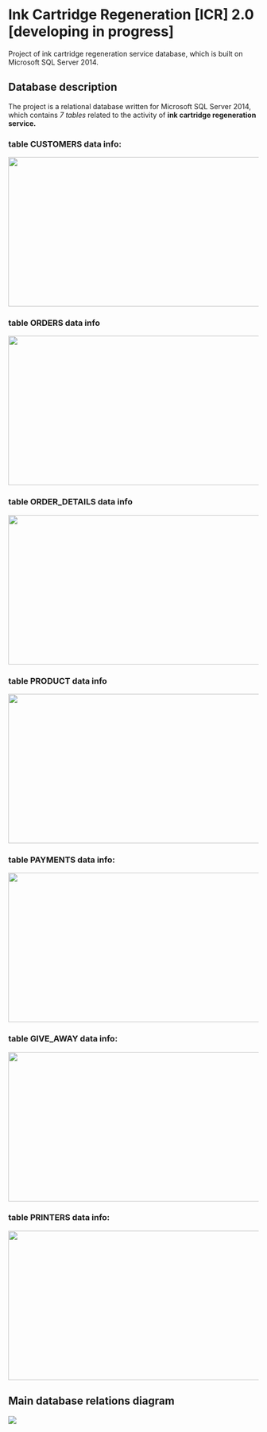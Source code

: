 # Ink Cartridge Regeneration [ICR] 2.0 [developing in progress] </br> 
Project of ink cartridge regeneration service database, which is built on Microsoft SQL Server 2014.  </br> 
## Database description </br> 
The project is a relational database written for Microsoft SQL Server 2014, which contains <i>7 tables</i> related to the activity of <b>ink cartridge regeneration service.</b>
### table CUSTOMERS data info: </br>
<img src="https://user-images.githubusercontent.com/59047042/85919795-dbb1d700-b86e-11ea-8d65-c2e4e03cb00f.jpg" width="600" height="300"> </br>
### table ORDERS data info </br>
<img src="https://user-images.githubusercontent.com/59047042/85919856-43682200-b86f-11ea-91c7-1ac98eebec7c.jpg" width="600" height="300"> </br>
### table ORDER_DETAILS data info </br>
<img src="https://user-images.githubusercontent.com/59047042/85919968-1c5e2000-b870-11ea-8368-40cea1e79b9f.jpg" width="600" height="300"> </br> 
### table PRODUCT data info </br>
<img src="https://user-images.githubusercontent.com/59047042/85920010-75c64f00-b870-11ea-8ec7-5f7289e844f1.jpg" width="600" height="300"> </br> 
### table PAYMENTS data info: </br>
<img src="https://user-images.githubusercontent.com/59047042/85920050-a3ab9380-b870-11ea-928a-a79f31c1323e.jpg" width="600" height="300"> </br> 
### table GIVE_AWAY data info: </br>
<img src="https://user-images.githubusercontent.com/59047042/85920083-0866ee00-b871-11ea-80ab-8583075b05c4.jpg" width="600" height="300"> </br>
### table PRINTERS data info: </br>
<img src="https://user-images.githubusercontent.com/59047042/85920104-3ea46d80-b871-11ea-9e59-5a4d083d4d82.jpg" width="600" height="300"> </br>


## Main database relations diagram 
<img src="https://user-images.githubusercontent.com/59047042/85919730-5af2db00-b86e-11ea-95a3-04940538c57d.jpg">
